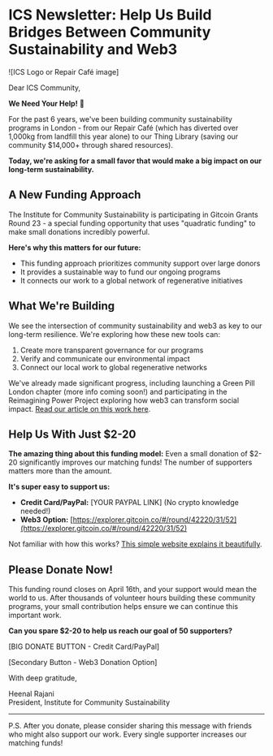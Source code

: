 # ICS Newsletter: Help Us Build Bridges Between Community Sustainability and Web3

![ICS Logo or Repair Café image]

Dear ICS Community,

**We Need Your Help!** 🌱

For the past 6 years, we've been building community sustainability programs in London - from our Repair Café (which has diverted over 1,000kg from landfill this year alone) to our Thing Library (saving our community $14,000+ through shared resources).

**Today, we're asking for a small favor that would make a big impact on our long-term sustainability.**

## A New Funding Approach

The Institute for Community Sustainability is participating in Gitcoin Grants Round 23 - a special funding opportunity that uses "quadratic funding" to make small donations incredibly powerful.

**Here's why this matters for our future:**
- This funding approach prioritizes community support over large donors
- It provides a sustainable way to fund our ongoing programs
- It connects our work to a global network of regenerative initiatives

## What We're Building

We see the intersection of community sustainability and web3 as key to our long-term resilience. We're exploring how these new tools can:

1. Create more transparent governance for our programs
2. Verify and communicate our environmental impact
3. Connect our local work to global regenerative networks

We've already made significant progress, including launching a Green Pill London chapter (more info coming soon!) and participating in the Reimagining Power Project exploring how web3 can transform social impact. [Read our article on this work here](https://pub.superbenefit.org/reimagining-power-how-web3-can-transform-social-impact).

## Help Us With Just $2-20

**The amazing thing about this funding model:** Even a small donation of $2-20 significantly improves our matching funds! The number of supporters matters more than the amount.

**It's super easy to support us:**
- **Credit Card/PayPal:** [YOUR PAYPAL LINK] (No crypto knowledge needed!)
- **Web3 Option:** [https://explorer.gitcoin.co/#/round/42220/31/52](https://explorer.gitcoin.co/#/round/42220/31/52)

Not familiar with how this works? [This simple website explains it beautifully](https://wtfisqf.com).

## Please Donate Now!

This funding round closes on April 16th, and your support would mean the world to us. After thousands of volunteer hours building these community programs, your small contribution helps ensure we can continue this important work.

**Can you spare $2-20 to help us reach our goal of 50 supporters?**

[BIG DONATE BUTTON - Credit Card/PayPal]

[Secondary Button - Web3 Donation Option]

With deep gratitude,

Heenal Rajani  
President, Institute for Community Sustainability

---

P.S. After you donate, please consider sharing this message with friends who might also support our work. Every single supporter increases our matching funds!
